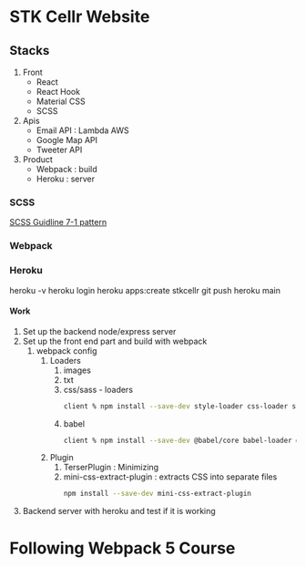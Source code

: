 # STK Cellr Website

## Stacks

1. Front
   - React
   - React Hook
   - Material CSS
   - SCSS
2. Apis
   - Email API : Lambda AWS
   - Google Map API
   - Tweeter API
3. Product
   - Webpack : build
   - Heroku : server

### SCSS

[SCSS Guidline 7-1 pattern](https://sass-guidelin.es/#the-7-1-pattern)

### Webpack

### Heroku

heroku -v
heroku login
heroku apps:create stkcellr
git push heroku main

#### Work

1. Set up the backend node/express server
2. Set up the front end part and build with webpack
   1. webpack config
      1. Loaders
         1. images
         2. txt
         3. css/sass - loaders
            ```sh
            client % npm install --save-dev style-loader css-loader sass-loader sass
            ```
         4. babel
            ```sh
            client % npm install --save-dev @babel/core babel-loader @babel/preset-env
            ```
      2. Plugin
         1. TerserPlugin : Minimizing
         2. mini-css-extract-plugin : extracts CSS into separate files
            ```sh
            npm install --save-dev mini-css-extract-plugin
            ```
3. Backend server with heroku and test if it is working

# Following Webpack 5 Course

<!-- Currently following 22. Extracting CSS Into a Separate Bundle, Part 2 -->
